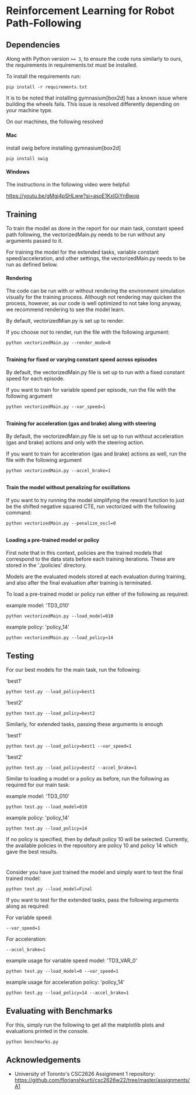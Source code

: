 # Reinforcement Learning for Robot Path-Following 

## Dependencies
Along with Python version `>= 3`, to ensure the code runs similarly to ours, the requirements in requirements.txt must be installed.

To install the requirements run:

```terminal
pip install -r requirements.txt
```

It is to be noted that installing gymnasium[box2d] has a known issue where building the wheels fails. This issue is resolved differently depending on your machine type.

On our machines, the following resolved

#### Mac
install swig before installing gymnasium[box2d]
```terminal
pip install swig
```

#### Windows
The instructions in the following video were helpful:

https://youtu.be/gMgj4pSHLww?si=asoE1KxlGiYnBwop


## Training

To train the model as done in the report for our main task, constant speed path following, the vectorizedMain.py needs to be run without any arguments passed to it.

For training the model for the extended tasks, variable constant speed/acceleration, and other settings, the vectorizedMain.py needs to be run as defined below.


#### Rendering

The code can be run with or without rendering the environment simulation visually for the training process. Although not rendering may quicken the process, however, as our code is well optimized to not take long anyway, we recommend rendering to see the model learn. 

By default, vectorizedMian.py is set up to render.

If you choose not to render, run the file with the following argument:

```terminal
python vectorizedMain.py --render_mode=0
```
##

#### Training for fixed or varying constant speed across episodes

By default, the vectorizedMain.py file is set up to run with a fixed constant speed for each episode.

If you want to train for variable speed per episode, run the file with the following argument

```terminal
python vectorizedMain.py --var_speed=1
```
##

#### Training for acceleration (gas and brake) along with steering

By default, the vectorizedMain.py file is set up to run without acceleration (gas and brake) actions and only with the steering action.

If you want to train for acceleration (gas and brake) actions as well, run the file with the following argument

```terminal
python vectorizedMain.py --accel_brake=1
```

##

#### Train the model without penalizing for oscillations

If you want to try running the model simplifying the reward function to just be the shifted negative squared CTE, run vectorized with the following command:

```terminal
python vectorizedMain.py --penalize_oscl=0
```

##

#### Loading a pre-trained model or policy

First note that in this context, policies are the trained models that correspond to the data stats before each training iterations. These are stored in the './policies' directory.

Models are the evaluated models stored at each evaluation during training, and also after the final evaluation after training is terminated.

To load a pre-trained model or policy run either of the following as required:

example model: 'TD3_010'
```terminal
python vectorizedMain.py --load_model=010
```
example policy: 'policy_14'
```terminal
python vectorizedMain.py --load_policy=14
```

## Testing


For our best models for the main task, run the following:

 'best1'
```terminal
python test.py --load_policy=best1
```
 'best2'
```terminal
python test.py --load_policy=best2
```

Similarly, for extended tasks, passing these arguments is enough

 'best1'
```terminal
python test.py --load_policy=best1 --var_speed=1
```
 'best2'
```terminal
python test.py --load_policy=best2 --accel_brake=1
```


Similar to loading a model or a policy as before, run the following as required for our main task:

example model: 'TD3_010'
```terminal
python test.py --load_model=010
```
example policy: 'policy_14'
```terminal
python test.py --load_policy=14
```
If no policy is specified, then by default policy 10 will be selected. Currently, the available policies in the repository are policy 10 and policy 14 which gave the best results.
#

Consider you have just trained the model and simply want to test the final trained model:

```terminal
python test.py --load_model=Final
```

If you want to test for the extended tasks, pass the following arguments along as required:

For variable speed:
```terminal
--var_speed=1
```

For acceleration:
```terminal
--accel_brake=1
```

example usage for variable speed model: 'TD3_VAR_0'
```terminal
python test.py --load_model=0 --var_speed=1
```
example usage for acceleration policy: 'policy_14'
```terminal
python test.py --load_policy=14 --accel_brake=1
```



## Evaluating with Benchmarks

For this, simply run the following to get all the matplotlib plots and evaluations printed in the console. 

```terminal
python benchmarks.py
```

## Acknowledgements
- University of Toronto's CSC2626 Assignment 1 repository: https://github.com/florianshkurti/csc2626w22/tree/master/assignments/A1
